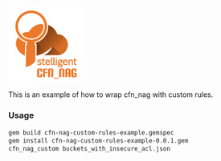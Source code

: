 <img src="logo.png?raw=true" width="150">
<br/>

This is an example of how to wrap cfn_nag with custom rules.

### Usage

```
gem build cfn-nag-custom-rules-example.gemspec
gem install cfn-nag-custom-rules-example-0.0.1.gem
cfn_nag_custom buckets_with_insecure_acl.json
```
